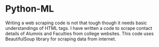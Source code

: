 # Python-ML
Writing a web scraping code is not that tough though it needs basic understandings of HTML tags. I have written a code to scrape contact details of Alumnis and Faculties from college websites.
This code uses BeautifulSoup library for scraping data from internet.
